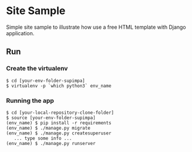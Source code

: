 # Site Sample

Simple site sample to illustrate how use a free HTML template with Django application.


## Run

### Create the virtualenv

```shell
$ cd [your-env-folder-supimpa]
$ virtualenv -p `which python3` env_name
```

### Running the app

```shell
$ cd [your-local-repository-clone-folder]
$ source [your-env-folder-supimpa]
(env_name) $ pip install -r requirements
(env_name) $ ./manage.py migrate
(env_name) $ ./manage.py createsuperuser
   ... type some info ...
(env_name) $ ./manage.py runserver
```